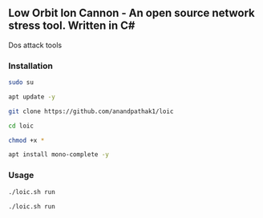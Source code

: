 ## Low Orbit Ion Cannon - An open source network stress tool. Written in C#
Dos attack tools

### Installation

```bash
sudo su
```
```bash
apt update -y
```


```bash
git clone https://github.com/anandpathak1/loic
```

```bash
cd loic
```
```bash
chmod +x *
```
```bash
apt install mono-complete -y
```


### Usage
 
```bash
./loic.sh run
```
```bash
./loic.sh run
```

